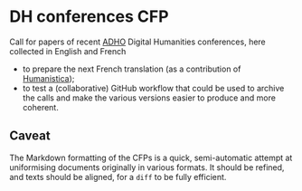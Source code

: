 # DH conferences CFP

Call for papers of recent [ADHO](http://adho.org/) Digital Humanities conferences, here collected in English and French
* to prepare the next French translation (as a contribution of [Humanistica](http://www.humanisti.ca));
* to test a (collaborative) GitHub workflow that could be used to archive the calls and make the various versions easier to produce and more coherent.

## Caveat

The Markdown formatting of the CFPs is a quick, semi-automatic attempt at uniformising documents originally in various formats. It should be refined, and texts should be aligned, for a `diff` to be fully efficient.

